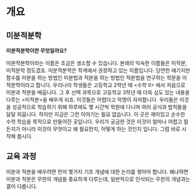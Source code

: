 # 개요

## 미분적분학
**미분적분학이란 무엇일까요?**

미분적분학이라는 이름은 조금은 생소할 수 있습니다. 본래의 익숙한 이름들은 미적분, 미적분학 정도겠죠. 미분적분학은 학계에서 권장하고 있는 이름입니다. 
당연한 얘기지만 함수를 미분을 하는 방법인 미분법과 적분을 하는 방법인 적분법을 연구하는 학문을 미적분학이라고 합니다. 우리나라 학생들은 고등학교 2학년
때 <수학 II> 에서 처음으로 미분과 적분을 배웁니다. 그 후 선택 과목으로 고등학교 3학년 때 더욱 심도 있는 내용을 다루는 <미적분>을 배우게 되죠. 
이것들은 어렵다고 악명이 자자합니다. 우리들은 이것을 성공적으로 학습하기 위해 하루에도 몇 시간씩 학원에 다니며 여러 공식과 법칙들을 달달 외웁니다. 
하지만 지금은 그런 이야기는 필요 없습니다. 이 곳은 재미있고 순수한 수학 학습을 목적으로 만들어진 곳입니다. 우리가 궁금한 것은 이것이 얼마나 
어렵고 힘든지가 아니라 이것이 무엇이고 왜 필요한지, 어떻게 하는 것인지 입니다. 그럼 바로 시작해 봅시다. 

## 교육 과정
미분과 적분을 배우려면 먼저 몇가지 기초 개념에 대한 논리를 쌓아야 합니다. 왜냐하면 미분과 적분은 무한의 개념을 중요하게 다루는데, 일반적으로
인식되는 무한의 개념과는 결이 다릅니다. 